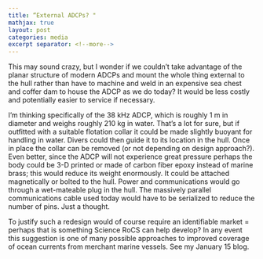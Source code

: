 ```yaml
---
title: “External ADCPs? "
mathjax: true
layout: post
categories: media
excerpt separator: <!--more-->
---
```


This may sound crazy, but I wonder if we couldn’t take advantage of the planar structure of modern ADCPs and mount the whole thing external to the hull rather than have to machine and weld in an expensive sea chest and coffer dam to house the ADCP as we do today? It would be less costly and potentially easier to service if necessary. 
<!--more-->

I’m thinking specifically of the 38 kHz ADCP, which is roughly 1 m in diameter and weighs roughly 210 kg in water. That’s a lot for sure, but if outfitted with a suitable flotation collar it could be made slightly buoyant for handling in water. Divers could then guide it to its location in the hull. Once in place the collar can be removed (or not depending on design approach?). Even better, since the ADCP will not experience great pressure perhaps the body could be 3-D printed or made of carbon fiber epoxy instead of marine brass; this would reduce its weight enormously. It could be attached magnetically or bolted to the hull. Power and communications would go through a wet-mateable plug in the hull. The massively parallel communications cable used today would have to be serialized to reduce the number of pins. Just a thought. 

To justify such a redesign would of course require an identifiable market = perhaps that is something Science RoCS can help develop? In any event this suggestion is one of many possible approaches to improved coverage of ocean currents from merchant marine vessels. See my January 15 blog. 
